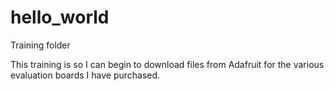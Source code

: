 # hello_world
Training folder

This training is so I can begin to download files from Adafruit for the various evaluation boards I have purchased.
